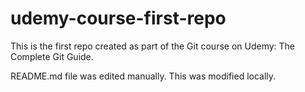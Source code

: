 # udemy-course-first-repo
This is the first repo created as part of the Git course on Udemy: The Complete Git Guide.

README.md file was edited manually. This was modified locally.
